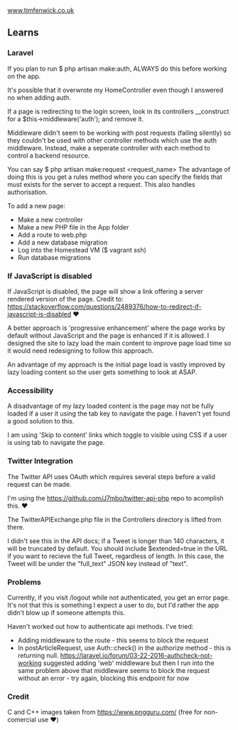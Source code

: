 www.timfenwick.co.uk

## Learns
### Laravel
If you plan to run $ php artisan make:auth, ALWAYS do this before working on the app.

It's possible that it overwrote my HomeController even though I answered no when adding auth.

If a page is redirecting to the login screen, look in its controllers __construct for a  $this->middleware('auth'); and remove it.

Middleware didn't seem to be working with post requests (failing silently) so they couldn't be used with other controller methods which use the auth middleware.
Instead, make a seperate controller with each method to control a backend resource.

You can say $ php artisan make:request <request_name>
The advantage of doing this is you get a rules method where you can specify the fields that must exists for the server to accept a request.
This also handles authorisation.

To add a new page:
- Make a new controller
- Make a new PHP file in the App folder
- Add a route to web.php
- Add a new database migration
- Log into the Homestead VM ($ vagrant ssh)
- Run database migrations
    
### If JavaScript is disabled
If JavaScript is disabled, the page will show a link offering a server rendered version of the page.
Credit to: https://stackoverflow.com/questions/2489376/how-to-redirect-if-javascript-is-disabled :heart:

A better approach is 'progressive enhancement' where the page works by default without JavaScript and the page is enhanced if it is allowed. I designed the site to lazy load the main content to improve page load time so it would need redesigning to follow this approach.

An advantage of my approach is the initial page load is vastly improved by lazy loading content so the user gets something to look at ASAP.

### Accessibility
A disadvantage of my lazy loaded content is the page may not be fully loaded if a user it using the tab key to navigate the page. I haven't yet found a good solution to this.

I am using 'Skip to content' links which toggle to visible using CSS if a user is using tab to navigate the page.

### Twitter Integration
The Twitter API uses OAuth which requires several steps before a valid request can be made.

I'm using the https://github.com/J7mbo/twitter-api-php repo to acomplish this. :heart:

The TwitterAPIExchange.php file in the Controllers directory is lifted from there.

I didn't see this in the API docs; if a Tweet is longer than 140 characters, it will be truncated by default. You should include $extended=true in the URL if you want to recieve the full Tweet, regardless of length. In this case, the Tweet will be under the "full_text" JSON key instead of "text".

### Problems
Currently, if you visit /logout while not authenticated, you get an error page.
It's not that this is something I expect a user to do, but I'd rather the app didn't blow up if someone attempts this.

Haven't worked out how to authenticate api methods. I've tried:
- Adding middleware to the route - this seems to block the request
- In postArticleRequest, use Auth::check() in the authorize method - this is returning null. https://laravel.io/forum/03-22-2016-authcheck-not-working suggested adding 'web' middleware but then I run into the same problem above that middleware seems to block the request without an error - try again, blocking this endpoint for now

### Credit
C and C++ images taken from https://www.pngguru.com/ (free for non-comercial use :heart:)

